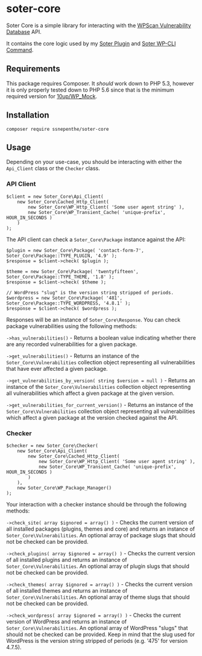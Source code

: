 # soter-core
Soter Core is a simple library for interacting with the [WPScan Vulnerability Database](https://wpvulndb.com/) API.

It contains the core logic used by my [Soter Plugin](https://github.com/ssnepenthe/soter) and [Soter WP-CLI Command](https://github.com/ssnepenthe/soter-command).

## Requirements
This package requires Composer. It *should* work down to PHP 5.3, however it is only properly tested down to PHP 5.6 since that is the minimum required version for [10up/WP_Mock](https://github.com/10up/wp_mock).

## Installation
```
composer require ssnepenthe/soter-core
```

## Usage
Depending on your use-case, you should be interacting with either the `Api_Client` class or the `Checker` class.

### API Client
```
$client = new Soter_Core\Api_Client(
    new Soter_Core\Cached_Http_Client(
        new Soter_Core\WP_Http_Client( 'Some user agent string' ),
        new Soter_Core\WP_Transient_Cache( 'unique-prefix', HOUR_IN_SECONDS )
    )
);
```

The API client can check a `Soter_Core\Package` instance against the API:

```
$plugin = new Soter_Core\Package( 'contact-form-7', Soter_Core\Package::TYPE_PLUGIN, '4.9' );
$response = $client->check( $plugin );

$theme = new Soter_Core\Package( 'twentyfifteen', Soter_Core\Package::TYPE_THEME, '1.8' );
$response = $client->check( $theme );

// WordPress "slug" is the version string stripped of periods.
$wordpress = new Soter_Core\Package( '481', Soter_Core\Package::TYPE_WORDPRESS, '4.8.1' );
$response = $client->check( $wordpress );
```

Responses will be an instance of `Soter_Core\Response`. You can check package vulnerabilities using the following methods:

`->has_vulnerabilities()` - Returns a boolean value indicating whether there are any recorded vulnerabilities for a given package.

`->get_vulnerabilities()` - Returns an instance of the `Soter_Core\Vulnerabilities` collection object representing all vulnerabilities that have ever affected a given package.

`->get_vulnerabilities_by_version( string $version = null )` - Returns an instance of the `Soter_Core\Vulnerabilities` collection object representing all vulnerabilities which affect a given package at the given version.

`->get_vulnerabilities_for_current_version()` - Returns an instance of the `Soter_Core\Vulnerabilities` collection object representing all vulnerabilities which affect a given package at the version checked against the API.

### Checker
```
$checker = new Soter_Core\Checker(
    new Soter_Core\Api_Client(
        new Soter_Core\Cached_Http_Client(
            new Soter_Core\WP_Http_Client( 'Some user agent string' ),
            new Soter_Core\WP_Transient_Cache( 'unique-prefix', HOUR_IN_SECONDS )
        )
    ),
    new Soter_Core\WP_Package_Manager()
);
```

Your interaction with a checker instance should be through the following methods:

`->check_site( array $ignored = array() )` - Checks the current version of all installed packages (plugins, themes and core) and returns an instance of `Soter_Core\Vulnerabilities`. An optional array of package slugs that should not be checked can be provided.

`->check_plugins( array $ignored = array() )` - Checks the current version of all installed plugins and returns an instance of `Soter_Core\Vulnerabilities`. An optional array of plugin slugs that should not be checked can be provided.

`->check_themes( array $ignored = array() )` - Checks the current version of all installed themes and returns an instance of `Soter_Core\Vulnerabilities`. An optional array of theme slugs that should not be checked can be provided.

`->check_wordpress( array $ignored = array() )` - Checks the current version of WordPress and returns an instance of `Soter_Core\Vulnerabilities`. An optional array of WordPress "slugs" that should not be checked can be provided. Keep in mind that the slug used for WordPress is the version string stripped of periods (e.g. '475' for version 4.7.5).
